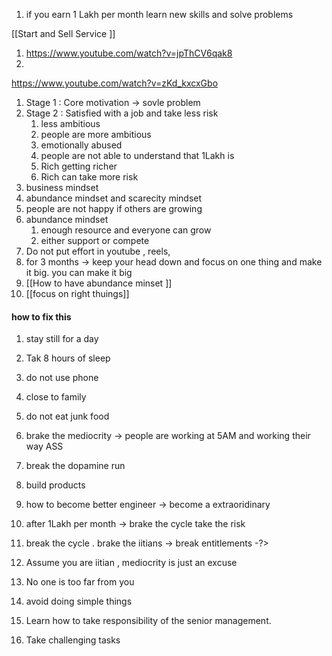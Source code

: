 



1. if you earn 1 Lakh per month learn new skills and solve problems 








[[Start and Sell Service ]]
1. https://www.youtube.com/watch?v=jpThCV6qak8
2. 



https://www.youtube.com/watch?v=zKd_kxcxGbo

1. Stage 1 : Core motivation -> sovle problem
2. Stage 2 : Satisfied with a job and take less risk 
	1.  less ambitious
	2. people are more ambitious 
	3. emotionally abused 
	4. people are not able to understand that 1Lakh is 
	5. Rich getting richer 
	6. Rich can take more risk
3. business mindset 
4. abundance mindset and scarecity mindset 
5. people are not happy if others are growing 
6. abundance mindset 
	1. enough resource and everyone can grow 
	2. either support or compete 
7. Do not put effort in youtube , reels, 
8. for 3 months -> keep your head down and focus on one thing and make it big. you can make it big 
9. [[How to have abundance minset ]]
10. [[focus on right thuings]]


#### how to fix this 
1. stay still for a day
2. Tak 8 hours of sleep
3. do not use phone
4. close to family 
5. do not eat junk food 
6. brake the mediocrity -> people are working at 5AM and working their way ASS
7. break the dopamine run 
8.  build products 
9. how to become better engineer -> become a extraoridinary 
10. after 1Lakh per month -> brake the cycle take the risk
11. break the cycle . brake the iitians -> break entitlements -?>

1. Assume you are iitian , mediocrity is just an excuse 
2. No one is too far from you
3. avoid doing simple things
4. Learn how to take responsibility of the senior management.
5. Take challenging tasks 
 

